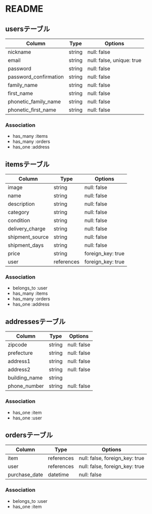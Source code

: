 # README

## usersテーブル

| Column                | Type       | Options                   |
| --------------------- | ---------- | ------------------------- |
| nickname              | string     | null: false               |
| email                 | string     | null: false, unique: true |
| password              | string     | null: false               |
| password_confirmation | string     | null: false               |
| family_name           | string     | null: false               |
| first_name            | string     | null: false               |
| phonetic_family_name  | string     | null: false               |
| phonetic_first_name   | string     | null: false               |

### Association
- has_many :items
- has_many :orders
- has_one :address

## itemsテーブル

| Column                | Type       | Options           |
| --------------------- | ---------- | ----------------- |
| image                 | string     | null: false       |
| name                  | string     | null: false       |
| description           | string     | null: false       |
| category              | string     | null: false       |
| condition             | string     | null: false       |
| delivery_charge       | string     | null: false       |
| shipment_source       | string     | null: false       |
| shipment_days         | string     | null: false       |
| price                 | string     | foreign_key: true |
| user                  | references | foreign_key: true |

### Association
- belongs_to :user
- has_many :items
- has_many :orders
- has_one :address

## addressesテーブル

| Column                | Type       | Options     |
| --------------------- | ---------- | ----------- |
| zipcode               | string     | null: false |
| prefecture            | string     | null: false |
| address1              | string     | null: false |
| address2              | string     | null: false |
| building_name         | string     |             |
| phone_number          | string     | null: false |

### Association
- has_one :item
- has_one :user

## ordersテーブル

| Column                | Type       | Options                        |
| --------------------- | ---------- | ------------------------------ |
| item                  | references | null: false, foreign_key: true |
| user                  | references | null: false, foreign_key: true |
| purchase_date         | datetime   | null: false                    |

### Association
- belongs_to :user
- has_one :item